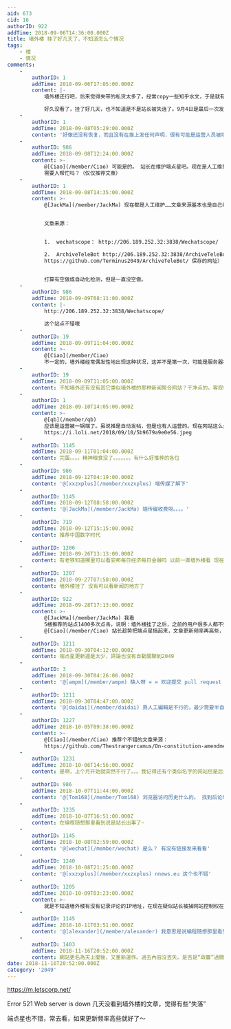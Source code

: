 ```yaml
---
aid: 673
cid: 16
authorID: 922
addTime: 2018-09-06T14:36:00.000Z
title: 墙外楼 挂了好几天了，不知道怎么个情况
tags:
    - 楼
    - 情况
comments:
    -
        authorID: 1
        addTime: 2018-09-06T17:05:00.000Z
        content: |-
            墙外楼还行吧，后来觉得夹带的私货太多了，经常copy一些知乎水文，于是就有了端点星…… 墙外楼倾向过于明显，以至于经常失去客观性。

            好久没看了，挂了好几天，也不知道是不是站长被失连了。9月4日是最后一次发推。
    -
        authorID: 1
        addTime: 2018-09-08T05:29:00.000Z
        content: '好像还没有恢复，而且没有在推上发任何声明，很有可能是运营人员被端了。https://twitter.com/letscorp'
    -
        authorID: 986
        addTime: 2018-09-08T12:24:00.000Z
        content: >-
            @[Ciao](/member/Ciao) 可能是的。 站长在维护端点星吧。现在是人工维护吗？文章都是怎么来的？
            需要人帮忙吗？（仅仅推荐文章）
    -
        authorID: 1
        addTime: 2018-09-08T14:35:00.000Z
        content: >-
            @[JackMa](/member/JackMa) 现在都是人工维护……文章来源基本也是自己维护。


            文章来源：


            1.  wechatscope： http://206.189.252.32:3838/Wechatscope/

            2.  ArchiveTeleBot http://206.189.252.32:3838/ArchiveTeleBot/ （利用
            https://github.com/Terminus2049/ArchiveTeleBot/ 保存的网址）


            打算有空做成自动化检测，但是一直没空做。
    -
        authorID: 986
        addTime: 2018-09-09T08:11:00.000Z
        content: |-
            http://206.189.252.32:3838/Wechatscope/

            这个站点不错哦
    -
        authorID: 19
        addTime: 2018-09-09T11:04:00.000Z
        content: >-
            @[Ciao](/member/Ciao)
            不一定的，墙外楼经常偶发性地出现这种状况，这并不是第一次，可能是服务器被攻击当掉了吧，那个twitter帐号的历史内容，显然是程序自动将网站的新闻内容推送出来的，并不是站长人工维护的。
    -
        authorID: 19
        addTime: 2018-09-09T11:05:00.000Z
        content: 不知墙外还有没有其它类似墙外楼的那种新闻聚合网站？干净点的，客观中立的。。。
    -
        authorID: 1
        addTime: 2018-09-10T14:05:00.000Z
        content: >-
            @[qb](/member/qb)
            应该是运营被一锅端了。虽说推是自动发帖，但是也有人运营的。现在网站这么久没动静，没在推上做说明，几乎可以肯定站长失联。
            https://i.loli.net/2018/09/10/5b9679a9e0e56.jpeg
    -
        authorID: 1145
        addTime: 2018-09-11T01:04:00.000Z
        content: 完蛋。。。。精神粮食没了。。。。。。。有什么好推荐的各位
    -
        authorID: 986
        addTime: 2018-09-12T04:19:00.000Z
        content: '@[xxzxplus](/member/xxzxplus) 端传媒了解下'
    -
        authorID: 1145
        addTime: 2018-09-12T08:58:00.000Z
        content: '@[JackMa](/member/JackMa) 端传媒收费呀。。。。'
    -
        authorID: 719
        addTime: 2018-09-12T15:15:00.000Z
        content: 推荐中国数字时代
    -
        authorID: 1206
        addTime: 2018-09-26T13:13:00.000Z
        content: 有老铁知道哪里可以看安邦每日经济每日金融吗 以前一直墙外楼看 现在没了 超级不方便
    -
        authorID: 1207
        addTime: 2018-09-27T07:50:00.000Z
        content: 墙外楼挂了 没有可以看新闻的地方了
    -
        authorID: 922
        addTime: 2018-09-28T17:13:00.000Z
        content: >-
            @[JackMa](/member/JackMa) 我看
            5楼推荐的站点1400多次点击。说明：墙外楼挂了之后，之前的用户很多人都不知道该看什么了....
            @[Ciao](/member/Ciao) 站长趁势把端点星搞起来，文章更新频率再高些，差不多可以替代墙外楼了。
    -
        authorID: 1211
        addTime: 2018-09-30T04:12:00.000Z
        content: 端点星更新還是太少，評論也沒有自動關聯到2049
    -
        authorID: 3
        addTime: 2018-09-30T04:26:00.000Z
        content: '@[ampm](/member/ampm) 缺人呀 = = 欢迎提交 pull request ，加入 contributor'
    -
        authorID: 1211
        addTime: 2018-09-30T04:47:00.000Z
        content: '@[daidai](/member/daidai) 靠人工編輯是不行的，最少需要半自動化抓取，輔助人工批准。'
    -
        authorID: 1227
        addTime: 2018-10-05T09:38:00.000Z
        content: >-
            @[Ciao](/member/Ciao) 推荐个不错的文章来源：
            https://github.com/Thestrangercamus/On-constitution-amendment-NO.1/issues
    -
        authorID: 1231
        addTime: 2018-10-06T14:56:00.000Z
        content: 是啊，上个月开始就突然不行了。。。我记得还有个类似名字的网站但是后来书签搞丢了，忘记名字搜不出来了
    -
        authorID: 986
        addTime: 2018-10-07T11:44:00.000Z
        content: '@[Tom168](/member/Tom168) 浏览器访问历史什么的。 找到后论坛里分享下～'
    -
        authorID: 1235
        addTime: 2018-10-07T16:51:00.000Z
        content: 在编程随想那里看到说是站长出事了~
    -
        authorID: 1145
        addTime: 2018-10-08T02:59:00.000Z
        content: '@[wechat](/member/wechat) 是么？ 有没有链接发来看看'
    -
        authorID: 1240
        addTime: 2018-10-08T21:25:00.000Z
        content: '@[xxzxplus](/member/xxzxplus) nnews.eu 这个也不错'
    -
        authorID: 1205
        addTime: 2018-10-09T03:23:00.000Z
        content: >-
            就是不知道墙外楼有没有记录评论的IP地址，在现在疑似站长被捕网站控制权在当局手上的情况下，后台记录的评论IP对没开代理或tor的网友会有危险
    -
        authorID: 1145
        addTime: 2018-10-11T03:51:00.000Z
        content: '@[alexander](/member/alexander) 我意思是说编程随想那里看到站长出事的link'
    -
        authorID: 1403
        addTime: 2018-11-16T20:52:00.000Z
        content: 網站更名為天上閣後，又重新運作。過去內容沒丟失。是否是“政審”過關了？
date: 2018-11-16T20:52:00.000Z
category: '2049'
---
```


https://m.letscorp.net/

Error 521 Web server is down 几天没看到墙外楼的文章，觉得有些“失落”

端点星也不错，常去看，如果更新频率高些就好了～
